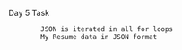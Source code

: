 Day 5 Task


            JSON is iterated in all for loops
            My Resume data in JSON format
